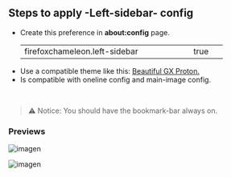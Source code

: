 ## Steps to apply -Left-sidebar- config

<ul><li>Create this preference in <b>about:config</b> page.</li>  
  <table><tr>
    <td width="320px">firefoxchameleon.left-sidebar</td>
    <td width="50px">true</td></tr>
  </table>
<li>Use a compatible theme like this: <a href="https://addons.mozilla.org/es/firefox/addon/beautiful-opera-gx-proton/">Beautiful GX Proton.</a></li>
<li>Is compatible with oneline config and main-image config.</li></ul></br>

> <p>⚠ Notice: You should have the bookmark-bar always on.</p>

### Previews
![imagen](https://github.com/Godiesc/Chameleons-Beauty/assets/22057609/481f0057-87f3-490f-98d8-c662e6a0e8c1)

![imagen](https://github.com/Godiesc/Chameleons-Beauty/assets/22057609/751336b8-a2e0-4306-82ee-832417cd34ee)
